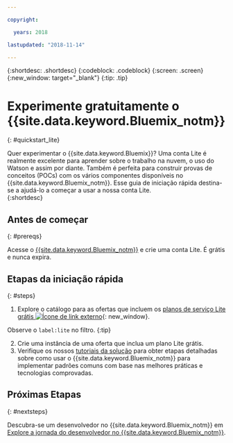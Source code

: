 ```yaml
---

copyright:

  years: 2018

lastupdated: "2018-11-14"

---
```


{:shortdesc: .shortdesc}
{:codeblock: .codeblock}
{:screen: .screen}
{:new_window: target="_blank"}
{:tip: .tip}


# Experimente gratuitamente o {{site.data.keyword.Bluemix_notm}}
{: #quickstart_lite}

Quer experimentar o {{site.data.keyword.Bluemix}}? Uma conta Lite é realmente excelente para aprender sobre
o trabalho na nuvem, o uso do Watson e assim por diante. Também é perfeita para construir provas de conceitos (POCs) com os vários componentes disponíveis no {{site.data.keyword.Bluemix_notm}}. Esse
guia de iniciação rápida destina-se a ajudá-lo a começar a usar a nossa conta Lite.  
{:shortdesc}  

## Antes de começar
{: #prereqs}

Acesse o [{{site.data.keyword.Bluemix_notm}}](https://{DomainName}) e crie uma conta Lite. É grátis e nunca expira.

## Etapas da iniciação rápida
{: #steps}

1. Explore o catálogo para as ofertas que incluem os [planos de
serviço Lite grátis ![Ícone de link externo](../icons/launch-glyph.svg "Ícone de link externo")](https://{DomainName}/catalog/?search=label:lite){: new_window}.
  
  Observe o `label:lite` no filtro.
  {:tip}

2. Crie uma instância de uma oferta que inclua um plano Lite grátis.
3. Verifique os nossos [tutoriais da solução](/docs/tutorials/index.html) para obter etapas detalhadas sobre como usar o {{site.data.keyword.Bluemix_notm}} para implementar padrões comuns com base nas melhores práticas e tecnologias comprovadas. 


## Próximas Etapas
{: #nextsteps}

Descubra-se um desenvolvedor no {{site.data.keyword.Bluemix_notm}} em [Explore a jornada do desenvolvedor no {{site.data.keyword.Bluemix_notm}}](/docs/overview/dev-journey.html#dev-journey). 


